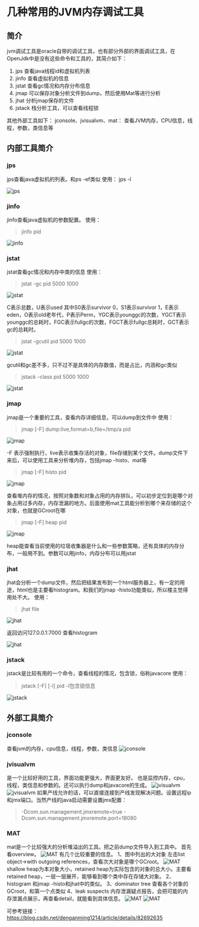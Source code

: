 # 几种常用的JVM内存调试工具
## 简介
jvm调试工具是oracle自带的调试工具，也有部分外部的界面调试工具，在OpenJdk中是没有这些命令和工具的，其简介如下：
1. jps 查看java线程id和虚拟机列表
2. jinfo 查看虚拟机的信息
3. jstat 查看gc情况和内存分布信息
4. jmap 可以保存对象分析文件到dump，然后使用Mat等进行分析
5. jhat 分析jmap保存的文件
6. jstack 栈分析工具，可以查看线程锁

其他外部工具如下：
jconsole、jvisualvm、mat： 查看JVM内存，CPU信息，线程，参数，类信息等
## 内部工具简介
### jps
jps查看java虚拟机的列表。和ps -ef类似 
使用：
jps -l 

![jps](https://img-blog.csdn.net/20180913172423227?watermark/2/text/aHR0cHM6Ly9ibG9nLmNzZG4ubmV0L2Rlbmdhbm1pbmcxMjE0/font/5a6L5L2T/fontsize/400/fill/I0JBQkFCMA==/dissolve/70)
### jinfo
jinfo查看java虚拟机的参数配置。 
使用：

> jinfo pid

![jinfo](https://img-blog.csdn.net/20180913172615598?watermark/2/text/aHR0cHM6Ly9ibG9nLmNzZG4ubmV0L2Rlbmdhbm1pbmcxMjE0/font/5a6L5L2T/fontsize/400/fill/I0JBQkFCMA==/dissolve/70)
### jstat
jstat查看gc情况和内存中类的信息 
使用：

> jstat -gc pid 5000 1000 

![jstat](https://img-blog.csdn.net/20180913172921619?watermark/2/text/aHR0cHM6Ly9ibG9nLmNzZG4ubmV0L2Rlbmdhbm1pbmcxMjE0/font/5a6L5L2T/fontsize/400/fill/I0JBQkFCMA==/dissolve/70)

C表示总数，U表示used 
其中S0表示survivor 0，S1表示survivor 1，E表示eden，O表示old老年代，P表示Perm，YGC表示younggc的次数，YGCT表示younggc的总耗时，FGC表示fullgc的次数，FGCT表示fullgc总耗时，GCT表示gc的总耗时。

> jstat -gcutil pid 5000 1000 

![jstat](https://img-blog.csdn.net/2018091317344633?watermark/2/text/aHR0cHM6Ly9ibG9nLmNzZG4ubmV0L2Rlbmdhbm1pbmcxMjE0/font/5a6L5L2T/fontsize/400/fill/I0JBQkFCMA==/dissolve/70)

gcutil和gc差不多，只不过不是具体的内存数值，而是占比，内涵和gc类似

> jstack -class pid 5000 1000 

![jstat](https://img-blog.csdn.net/20180913173601912?watermark/2/text/aHR0cHM6Ly9ibG9nLmNzZG4ubmV0L2Rlbmdhbm1pbmcxMjE0/font/5a6L5L2T/fontsize/400/fill/I0JBQkFCMA==/dissolve/70)
### jmap
jmap是一个重要的工具，查看内存详细信息，可以dump到文件中 
使用：

> jmap [-F] dump:live,format=b,file=/tmp/a pid 

![jmap](https://img-blog.csdn.net/20180913173852330?watermark/2/text/aHR0cHM6Ly9ibG9nLmNzZG4ubmV0L2Rlbmdhbm1pbmcxMjE0/font/5a6L5L2T/fontsize/400/fill/I0JBQkFCMA==/dissolve/70)

-F 表示强制执行，live表示收集存活的对象，file存储到某个文件。dump文件下来后，可以使用工具来分析堆内存，包括jmap -histo、mat等

> jmap [-F] histo pid 

![jmap](https://img-blog.csdn.net/20180913174128525?watermark/2/text/aHR0cHM6Ly9ibG9nLmNzZG4ubmV0L2Rlbmdhbm1pbmcxMjE0/font/5a6L5L2T/fontsize/400/fill/I0JBQkFCMA==/dissolve/70)

查看堆内存的情况，按照对象数和对象占用的内存排队，可以初步定位到是哪个对象占用过多内存，内存泄漏的地方。后面使用mat工具能分析到哪个来存储的这个对象，也就是GCroot在哪

> jmap [-F] heap pid 

![jmap](https://img-blog.csdn.net/2018091317444960?watermark/2/text/aHR0cHM6Ly9ibG9nLmNzZG4ubmV0L2Rlbmdhbm1pbmcxMjE0/font/5a6L5L2T/fontsize/400/fill/I0JBQkFCMA==/dissolve/70)

heap能查看当前使用的垃圾收集器是什么和一些参数策略，还有具体的内存分布，一般用不到。参数可以用jinfo，内存分布可以用jstat
### jhat
jhat会分析一个dump文件，然后把结果发布到一个html服务器上，有一定的用途，html也是主要看histogram。和我们的jmap -histo功能类似，所以楼主觉得用处不大。 
使用：

> jhat file 

![jhat](https://img-blog.csdn.net/20180913174838275?watermark/2/text/aHR0cHM6Ly9ibG9nLmNzZG4ubmV0L2Rlbmdhbm1pbmcxMjE0/font/5a6L5L2T/fontsize/400/fill/I0JBQkFCMA==/dissolve/70)

返回访问127.0.0.1:7000 查看histogram 

![jhat](https://img-blog.csdn.net/20180913174947102?watermark/2/text/aHR0cHM6Ly9ibG9nLmNzZG4ubmV0L2Rlbmdhbm1pbmcxMjE0/font/5a6L5L2T/fontsize/400/fill/I0JBQkFCMA==/dissolve/70)

### jstack
jstack是比较有用的一个命令，查看线程的情况，包含锁，俗称javacore 
使用：

> jstack [-F] [-l] pid 
> -l包含锁信息

![jstack](https://img-blog.csdn.net/20180913175336280?watermark/2/text/aHR0cHM6Ly9ibG9nLmNzZG4ubmV0L2Rlbmdhbm1pbmcxMjE0/font/5a6L5L2T/fontsize/400/fill/I0JBQkFCMA==/dissolve/70)
## 外部工具简介
### jconsole
查看jvm的内存，cpu信息，线程，参数，类信息
![jconsole](https://img-blog.csdn.net/20180913175705590?watermark/2/text/aHR0cHM6Ly9ibG9nLmNzZG4ubmV0L2Rlbmdhbm1pbmcxMjE0/font/5a6L5L2T/fontsize/400/fill/I0JBQkFCMA==/dissolve/70)
### jvisualvm
是一个比较好用的工具，界面功能更强大，界面更友好。 
也是监控内存，cpu，线程，类信息和参数的。还可以执行dump和javacore的生成。
![jvisualvm](https://img-blog.csdn.net/20180913175925137?watermark/2/text/aHR0cHM6Ly9ibG9nLmNzZG4ubmV0L2Rlbmdhbm1pbmcxMjE0/font/5a6L5L2T/fontsize/400/fill/I0JBQkFCMA==/dissolve/70)
![jvisualvm](https://img-blog.csdn.net/20180913180004194?watermark/2/text/aHR0cHM6Ly9ibG9nLmNzZG4ubmV0L2Rlbmdhbm1pbmcxMjE0/font/5a6L5L2T/fontsize/400/fill/I0JBQkFCMA==/dissolve/70)
如果产线允许的话，可以直接连接到产线发现解决问题。设置远程ip和jmx端口。当然产线的java启动需要设置jmx配置：

> -Dcom.sun.management.jmxremote=true 
> -Dcom.sun.management.jmxremote.port=18080

### MAT
mat是一个比较强大的分析堆溢出的工具。把之前dump文件导入到工具中。 
首先看overview。
![MAT](https://img-blog.csdn.net/20180913180923481?watermark/2/text/aHR0cHM6Ly9ibG9nLmNzZG4ubmV0L2Rlbmdhbm1pbmcxMjE0/font/5a6L5L2T/fontsize/400/fill/I0JBQkFCMA==/dissolve/70)
有几个比较重要的信息。 
1、图中列出的大对象 
左击list object->with outgoing references，查看次大对象是哪个GCroot。 
![MAT](https://img-blog.csdn.net/20180913181556416?watermark/2/text/aHR0cHM6Ly9ibG9nLmNzZG4ubmV0L2Rlbmdhbm1pbmcxMjE0/font/5a6L5L2T/fontsize/400/fill/I0JBQkFCMA==/dissolve/70)
shallow heap为本对象大小，retained heap为实际包含的对象的总大小。主要看retained heap，一层一层展开，能够看到哪个类中存在存储大对象。 
2、histogram 
和jmap -histo和jhat中的类似。 
3、dominator tree 
查看各个对象的GCroot，和第一个点类似 
4、leak suspects 
内存泄漏疑点报告，会把可能的内存泄漏点展示，再查看detail，就能看到具体信息。 
![MAT](https://img-blog.csdn.net/20180913182146897?watermark/2/text/aHR0cHM6Ly9ibG9nLmNzZG4ubmV0L2Rlbmdhbm1pbmcxMjE0/font/5a6L5L2T/fontsize/400/fill/I0JBQkFCMA==/dissolve/70)
![MAT](https://img-blog.csdn.net/20180913182132395?watermark/2/text/aHR0cHM6Ly9ibG9nLmNzZG4ubmV0L2Rlbmdhbm1pbmcxMjE0/font/5a6L5L2T/fontsize/400/fill/I0JBQkFCMA==/dissolve/70)



可参考链接：https://blog.csdn.net/denganming1214/article/details/82692635